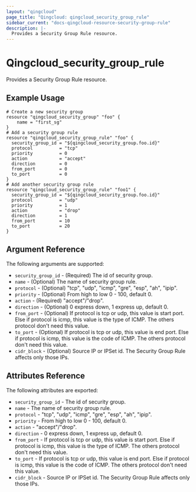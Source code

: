```yaml
---
layout: "qingcloud"
page_title: "Qingcloud: qingcloud_security_group_rule"
sidebar_current: "docs-qingcloud-resource-security-group-rule"
description: |-
  Provides a Security Group Rule resource.
---
```


# Qingcloud\_security\_group\_rule

Provides a Security Group Rule resource.

## Example Usage

```
# Create a new security group
resource "qingcloud_security_group" "foo" {
    name = "first_sg"
}
# Add a security group rule
resource "qingcloud_security_group_rule" "foo" {
  security_group_id = "${qingcloud_security_group.foo.id}"
  protocol          = "tcp"
  priority          = 0
  action            = "accept"
  direction         = 0
  from_port         = 0
  to_port           = 0
}
# Add another security group rule
resource "qingcloud_security_group_rule" "foo1" {
  security_group_id = "${qingcloud_security_group.foo.id}"
  protocol          = "udp"
  priority          = 1
  action            = "drop"
  direction         = 1
  from_port         = 10
  to_port           = 20
}
```

## Argument Reference

The following arguments are supported:
* `security_group_id` - (Required) The id of security group.
* `name` - (Optional) The name of security group rule.
* `protocol` - (Optional) "tcp", "udp", "icmp", "gre", "esp", "ah", "ipip".
* `priority` - (Optional) From high to low 0 - 100, default 0.
* `action` - (Required) "accept"/"drop".
* `direction` - (Optional) 0 express down, 1 express up, default 0.
* `from_port` - (Optional) If protocol is tcp or udp, this value is start port. Else if protocol is icmp, this value is the type of ICMP. The others protocol don't need this value.
* `to_port` - (Optional) If protocol is tcp or udp, this value is end port. Else if protocol is icmp, this value is the code of ICMP. The others protocol don't need this value.
* `cidr_block` - (Optional) Source IP or IPSet id. The Security Group Rule affects only those IPs.

## Attributes Reference

The following attributes are exported:
* `security_group_id` - The id of security group.
* `name` - The name of security group rule.
* `protocol` - "tcp", "udp", "icmp", "gre", "esp", "ah", "ipip".
* `priority` - From high to low 0 - 100, default 0.
* `action` - "accept"/"drop".
* `direction` - 0 express down, 1 express up, default 0.
* `from_port` - If protocol is tcp or udp, this value is start port. Else if protocol is icmp, this value is the type of ICMP. The others protocol don't need this value.
* `to_port` - If protocol is tcp or udp, this value is end port. Else if protocol is icmp, this value is the code of ICMP. The others protocol don't need this value.
* `cidr_block` - Source IP or IPSet id. The Security Group Rule affects only those IPs.
